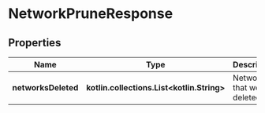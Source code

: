 # NetworkPruneResponse

## Properties

| Name                | Type                                             | Description                | Notes      |
|---------------------|--------------------------------------------------|----------------------------|------------|
| **networksDeleted** | **kotlin.collections.List&lt;kotlin.String&gt;** | Networks that were deleted | [optional] |



